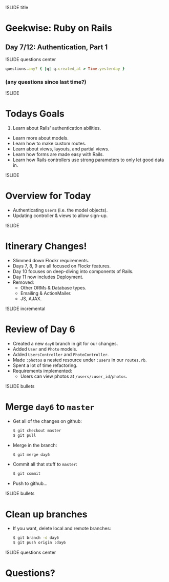 !SLIDE title
# Geekwise: Ruby on Rails

## Day 7/12: Authentication, Part 1


!SLIDE questions center

```ruby
questions.any? { |q| q.created_at > Time.yesterday }
```

### (any questions since last time?)


!SLIDE
# Todays Goals

1. Learn about Rails' authentication abilities.
+ Learn more about models.
+ Learn how to make custom routes.
+ Learn about views, layouts, and partial views.
+ Learn how forms are made easy with Rails.
+ Learn how Rails controllers use strong parameters to only let good data in.


!SLIDE
# Overview for Today

* Authenticating `User`s (i.e. the model objects).
* Updating controller & views to allow sign-up.


!SLIDE
# Itinerary Changes!

* Slimmed down Flockr requirements.
* Days 7, 8, 9 are all focused on Flockr features.
* Day 10 focuses on deep-diving into components of Rails.
* Day 11 now includes Deployment.
* Removed:
    * Other ORMs & Database types.
    * Emailing & ActionMailer.
    * JS, AJAX.


!SLIDE incremental
# Review of Day 6

* Created a new `day6` branch in git for our changes.
* Added `User` and `Photo` models.
* Added `UsersController` and `PhotoController`.
* Made `:photos` a nested resource under `:users` in our `routes.rb`.
* Spent a lot of time refactoring.
* Requirements implemented:
    * Users can view photos at `/users/:user_id/photos`.


!SLIDE bullets
# Merge `day6` to `master`

* Get all of the changes on github:

    ```bash
    $ git checkout master
    $ git pull
    ```
* Merge in the branch:

    ```bash
    $ git merge day6
    ```
* Commit all that stuff to `master`:

    ```bash
    $ git commit
    ```
* Push to github...


!SLIDE bullets
# Clean up branches

* If you want, delete local and remote branches:

    ```bash
    $ git branch -d day6
    $ git push origin :day6
    ```

!SLIDE questions center
# Questions?
